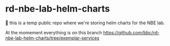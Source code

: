 # rd-nbe-lab-helm-charts

👋 this is a temp public repo where we're storing helm charts for the NBE lab.

At the momement everything is on this branch https://github.com/bbc/rd-nbe-lab-helm-charts/tree/exemplar-services

